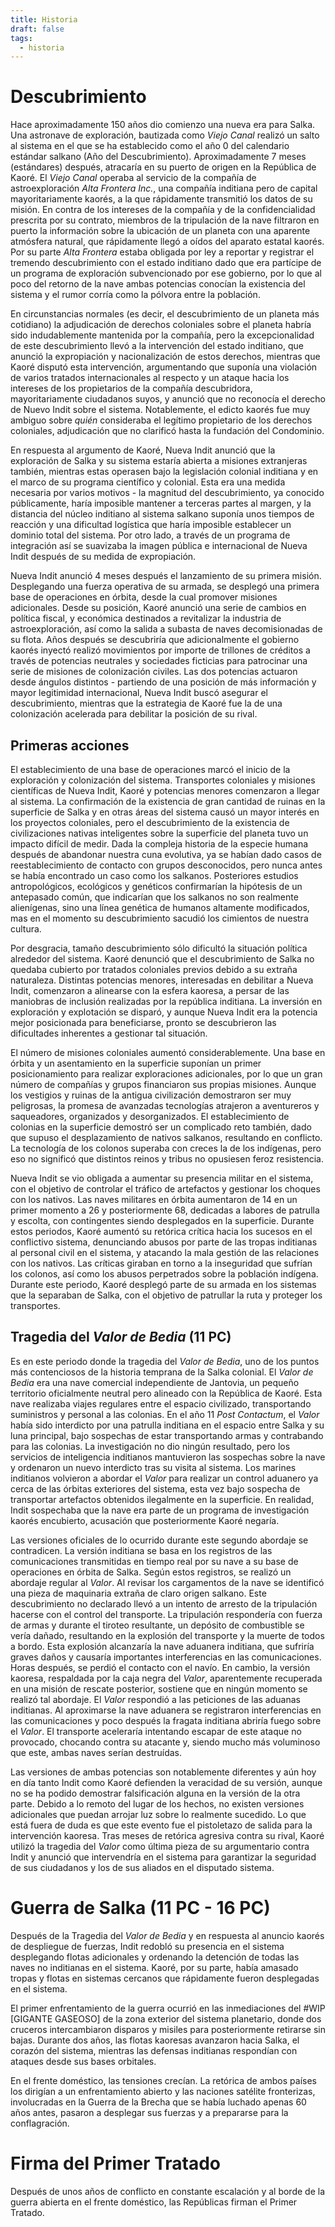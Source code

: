 ```yaml
---
title: Historia
draft: false
tags:
  - historia
---
```

# Descubrimiento

Hace aproximadamente 150 años dio comienzo una nueva era para Salka. Una astronave de exploración, bautizada como *Viejo Canal* realizó un salto al sistema en el que se ha establecido como el año 0 del calendario estándar salkano (Año del Descubrimiento). Aproximadamente 7 meses (estándares) después, atracaría en su puerto de origen en la República de Kaoré. El *Viejo Canal* operaba al servicio de la compañía de astroexploración *Alta Frontera Inc.*, una compañía inditiana pero de capital mayoritariamente kaorés, a la que rápidamente transmitió los datos de su misión. En contra de los intereses de la compañía y de la confidencialidad prescrita por su contrato, miembros de la tripulación de la nave filtraron en puerto la información sobre la ubicación de un planeta con una aparente atmósfera natural, que rápidamente llegó a oídos del aparato estatal kaorés. Por su parte *Alta Frontera* estaba obligada por ley a reportar y registrar el tremendo descubrimiento con el estado inditiano dado que era partícipe de un programa de exploración subvencionado por ese gobierno, por lo que al poco del retorno de la nave ambas potencias conocían la existencia del sistema y el rumor corría como la pólvora entre la población.

En circunstancias normales (es decir, el descubrimiento de un planeta más cotidiano) la adjudicación de derechos coloniales sobre el planeta habría sido indudablemente mantenida por la compañía, pero la excepcionalidad de este descubrimiento llevó a la intervención del estado inditiano, que anunció la expropiación y nacionalización de estos derechos, mientras que Kaoré disputó esta intervención, argumentando que suponía una violación de varios tratados internacionales al respecto y un ataque hacia los intereses de los propietarios de la compañía descubridora, mayoritariamente ciudadanos suyos, y anunció que no reconocía el derecho de Nuevo Indit sobre el sistema. Notablemente, el edicto kaorés fue muy ambiguo sobre *quién* consideraba el legítimo propietario de los derechos coloniales, adjudicación que no clarificó hasta la fundación del Condominio.

En respuesta al argumento de Kaoré, Nueva Indit anunció que la exploración de Salka y su sistema estaría abierta a misiones extranjeras también, mientras estas operasen bajo la legislación colonial inditiana y en el marco de su programa científico y colonial. Esta era una medida necesaria por varios motivos - la magnitud del descubrimiento, ya conocido públicamente, haría imposible mantener a terceras partes al margen, y la distancia del núcleo inditiano al sistema salkano suponía unos tiempos de reacción y una dificultad logística que haría imposible establecer un dominio total del sistema. Por otro lado, a través de un programa de integración así se suavizaba la imagen pública e internacional de Nueva Indit después de su medida de expropiación.

Nueva Indit anunció 4 meses después el lanzamiento de su primera misión. Desplegando una fuerza operativa de su armada, se desplegó una primera base de operaciones en órbita, desde la cual promover misiones adicionales. Desde su posición, Kaoré anunció una serie de cambios en política fiscal, y económica destinados a revitalizar la industria de astroexploración, así como la salida a subasta de naves decomisionadas de su flota. Años después se descubriría que adicionalmente el gobierno kaorés inyectó realizó movimientos por importe de trillones de créditos a través de potencias neutrales y sociedades ficticias para patrocinar una serie de misiones de colonización civiles. Las dos potencias actuaron desde ángulos distintos - partiendo de una posición de más información y mayor legitimidad internacional, Nueva Indit buscó asegurar el descubrimiento, mientras que la estrategia de Kaoré fue la de una colonización acelerada para debilitar la posición de su rival.

## Primeras acciones

El establecimiento de una base de operaciones marcó el inicio de la exploración y colonización del sistema. Transportes coloniales y misiones científicas de Nueva Indit, Kaoré y potencias menores comenzaron a llegar al sistema. La confirmación de la existencia de gran cantidad de ruinas en la superficie de Salka y en otras áreas del sistema causó un mayor interés en los proyectos coloniales, pero el descubrimiento de la existencia de civilizaciones nativas inteligentes sobre la superficie del planeta tuvo un impacto difícil de medir. Dada la compleja historia de la especie humana después de abandonar nuestra cuna evolutiva, ya se habían dado casos de reestablecimiento de contacto con grupos desconocidos, pero nunca antes se había encontrado un caso como los salkanos. Posteriores estudios antropológicos, ecológicos y genéticos confirmarían la hipótesis de un antepasado común, que indicarían que los salkanos no son realmente alienígenas, sino una línea genética de humanos altamente modificados, mas en el momento su descubrimiento sacudió los cimientos de nuestra cultura.

Por desgracia, tamaño descubrimiento sólo dificultó la situación política alrededor del sistema. Kaoré denunció que el descubrimiento de Salka no quedaba cubierto por tratados coloniales previos debido a su extraña naturaleza. Distintas potencias menores, interesadas en debilitar a Nueva Indit, comenzaron a alinearse con la esfera kaoresa, a persar de las maniobras de inclusión realizadas por la república inditiana. La inversión en exploración y explotación se disparó, y aunque Nueva Indit era la potencia mejor posicionada para beneficiarse, pronto se descubrieron las dificultades inherentes a gestionar tal situación.

El número de misiones coloniales aumentó considerablemente. Una base en órbita y un asentamiento en la superficie suponían un primer posicionamiento para realizar exploraciones adicionales, por lo que un gran número de compañías y grupos financiaron sus propias misiones. Aunque los vestigios y ruinas de la antigua civilización demostraron ser muy peligrosas, la promesa de avanzadas tecnologías atrajeron a aventureros y saqueadores, organizados y desorganizados. El establecimiento de colonias en la superficie demostró ser un complicado reto también, dado que supuso el desplazamiento de nativos salkanos, resultando en conflicto. La tecnología de los colonos superaba con creces la de los indígenas, pero eso no significó que distintos reinos y tribus no opusiesen feroz resistencia.

Nueva Indit se vio obligada a aumentar su presencia militar en el sistema, con el objetivo de controlar el tráfico de artefactos y gestionar los choques con los nativos. Las naves militares en órbita aumentaron de 14 en un primer momento a 26 y posteriormente 68, dedicadas a labores de patrulla y escolta, con contingentes siendo desplegados en la superficie. Durante estos periodos, Kaoré aumentó su retórica crítica hacia los sucesos en el conflictivo sistema, denunciando abusos por parte de las tropas inditianas al personal civil en el sistema, y atacando la mala gestión de las relaciones con los nativos. Las críticas giraban en torno a la inseguridad que sufrían los colonos, así como los abusos perpetrados sobre la población indígena. Durante este periodo, Kaoré desplegó parte de su armada en los sistemas que la separaban de Salka, con el objetivo de patrullar la ruta y proteger los transportes.

## Tragedia del *Valor de Bedia* (11 PC)

Es en este periodo donde la tragedia del *Valor de Bedia*, uno de los puntos más contenciosos de la historia temprana de la Salka colonial. El *Valor de Bedia* era una nave comercial independiente de Jantovia, un pequeño territorio oficialmente neutral pero alineado con la República de Kaoré. Esta nave realizaba viajes regulares entre el espacio civilizado, transportando suministros y personal a las colonias. En el año 11 *Post Contactum*, el *Valor* había sido interdicto por una patrulla inditiana en el espacio entre Salka y su luna principal, bajo sospechas de estar transportando armas y contrabando para las colonias. La investigación no dio ningún resultado, pero los servicios de inteligencia inditianos mantuvieron las sospechas sobre la nave y ordenaron un nuevo interdicto tras su visita al sistema. Los marines inditianos volvieron a abordar el *Valor* para realizar un control aduanero ya cerca de las órbitas exteriores del sistema, esta vez bajo sospecha de transportar artefactos obtenidos ilegalmente en la superficie. En realidad, Indit sospechaba que la nave era parte de un programa de investigación kaorés encubierto, acusación que posteriormente Kaoré negaría.

Las versiones oficiales de lo ocurrido durante este segundo abordaje se contradicen. La versión inditiana se basa en los registros de las comunicaciones transmitidas en tiempo real por su nave a su base de operaciones en órbita de Salka. Según estos registros, se realizó un abordaje regular al *Valor*. Al revisar los cargamentos de la nave se identificó una pieza de maquinaria extraña de claro origen salkano. Este descubrimiento no declarado llevó a un intento de arresto de la tripulación hacerse con el control del transporte. La tripulación respondería con fuerza de armas y durante el tiroteo resultante, un depósito de combustible se vería dañado, resultando en la explosión del transporte y la muerte de todos a bordo. Esta explosión alcanzaría la nave aduanera inditiana, que sufriría graves daños y causaría importantes interferencias en las comunicaciones. Horas después, se perdió el contacto con el navío. En cambio, la versión kaoresa, respaldada por la caja negra del *Valor*, aparentemente recuperada en una misión de rescate posterior, sostiene que en ningún momento se realizó tal abordaje. El *Valor* respondió a las peticiones de las aduanas inditianas. Al aproximarse la nave aduanera se registraron interferencias en las comunicaciones y poco después la fragata inditiana abriría fuego sobre el *Valor*. El transporte aceleraría intentando escapar de este ataque no provocado, chocando contra su atacante y, siendo mucho más voluminoso que este, ambas naves serían destruídas.

Las versiones de ambas potencias son notablemente diferentes y aún hoy en día tanto Indit como Kaoré defienden la veracidad de su versión, aunque no se ha podido demostrar falsificación alguna en la versión de la otra parte. Debido a lo remoto del lugar de los hechos, no existen versiones adicionales que puedan arrojar luz sobre lo realmente sucedido. Lo que está fuera de duda es que este evento fue el pistoletazo de salida para la intervención kaoresa. Tras meses de retórica agresiva contra su rival, Kaoré utilizó la tragedia del *Valor* como última pieza de su argumentario contra Indit y anunció que intervendría en el sistema para garantizar la seguridad de sus ciudadanos y los de sus aliados en el disputado sistema.

# Guerra de Salka (11 PC - 16 PC)

Después de la Tragedia del *Valor de Bedia* y en respuesta al anuncio kaorés de despliegue de fuerzas, Indit redobló su presencia en el sistema desplegando flotas adicionales y ordenando la detención de todas las naves no inditianas en el sistema. Kaoré, por su parte, había amasado tropas y flotas en sistemas cercanos que rápidamente fueron desplegadas en el sistema.

El primer enfrentamiento de la guerra ocurrió en las inmediaciones del #WIP [GIGANTE GASEOSO] de la zona exterior del sistema planetario, donde dos cruceros intercambiaron disparos y misiles para posteriormente retirarse sin bajas. Durante dos años, las flotas kaoresas avanzaron hacia Salka, el corazón del sistema, mientras las defensas inditianas respondían con ataques desde sus bases orbitales.

En el frente doméstico, las tensiones crecían. La retórica de ambos países los dirigían a un enfrentamiento abierto y las naciones satélite fronterizas, involucradas en la Guerra de la Brecha que se había luchado apenas 60 años antes, pasaron a desplegar sus fuerzas y a prepararse para la conflagración.

# Firma del Primer Tratado

Después de unos años de conflicto en constante escalación y al borde de la guerra abierta en el frente doméstico, las Repúblicas firman el Primer Tratado.

#